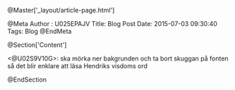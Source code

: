 @Master['_layout/article-page.html']

@Meta Author : U025EPAJV
Title: Blog Post Date: 2015-07-03 09:30:40 Tags: Blog 
@EndMeta

@Section['Content']

<@U02S9V10G>: ska mörka ner bakgrunden och ta bort skuggan på fonten så det blir enklare att läsa Hendriks visdoms ord

@EndSection